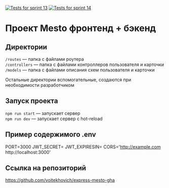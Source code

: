 [![Tests for sprint 13](https://github.com/voitekhovich/express-mesto-gha/actions/workflows/tests-13-sprint.yml/badge.svg)](https://github.com/voitekhovich/express-mesto-gha/actions/workflows/tests-13-sprint.yml) [![Tests for sprint 14](https://github.com/voitekhovich/express-mesto-gha/actions/workflows/tests-14-sprint.yml/badge.svg)](https://github.com/voitekhovich/express-mesto-gha/actions/workflows/tests-14-sprint.yml)
# Проект Mesto фронтенд + бэкенд

## Директории

`/routes` — папка с файлами роутера  
`/controllers` — папка с файлами контроллеров пользователя и карточки   
`/models` — папка с файлами описания схем пользователя и карточки  
  
Остальные директории вспомогательные, создаются при необходимости разработчиком

## Запуск проекта

`npm run start` — запускает сервер   
`npm run dev` — запускает сервер с hot-reload

## Пример содержимого .env

PORT=3000
JWT_SECRET=
JWT_EXPIRESIN=
CORS='http://example.com http://localhost:3000'

## Ссылка на репозиторий

https://github.com/voitekhovich/express-mesto-gha